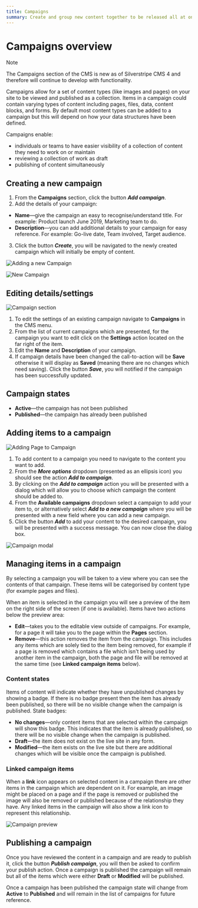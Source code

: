 ```yaml
---
title: Campaigns
summary: Create and group new content together to be released all at once.
---
```


# Campaigns overview

> [!NOTE]
> The Campaigns section of the CMS is new as of Silverstripe CMS 4 and therefore will continue to develop with functionality.

Campaigns allow for a set of content types (like images and pages) on your site to be viewed and published as a collection. Items in a campaign could contain varying types of content including pages, files, data, content blocks, and forms. By default most content types can be added to a campaign but this will depend on how your data structures have been defined.

Campaigns enable:
* individuals or teams to have easier visibility of a collection of content they need to work on or maintain
* reviewing a collection of work as draft
* publishing of content simultaneously


## Creating a new campaign

1. From the **Campaigns** section, click the button ***Add campaign***.
2. Add the details of your campaign:
* **Name**—give the campaign an easy to recognise/understand title. For example: Product launch June 2019, Marketing team to do.
* **Description**—you can add additional details to your campaign for easy reference. For example: Go-live date, Team involved, Target audience.
3. Click the button ***Create***, you will be navigated to the newly created campaign which will initially be empty of content.

![Adding a new Campaign](../_images/campaigns-section.png)

![New Campaign](../_images/new-campaign.png)


## Editing details/settings

![Campaign section](../_images/campaign-gridfield.png)

1. To edit the settings of an existing campaign navigate to **Campaigns** in the CMS menu.
2. From the list of current campaigns which are presented, for the campaign you want to edit click on the **Settings** action located on the far right of the item.
3. Edit the **Name** and **Description** of your campaign.
4. If campaign details have been changed the call-to-action will be **Save** otherwise it will display as **Saved** (meaning there are no changes which need saving). Click the button ***Save***, you will notified if the campaign has been successfully updated.

## Campaign states
 * **Active**—the campaign has not been published
 * **Published**—the campaign has already been published

## Adding items to a campaign

![Adding Page to Campaign](../_images/add-to-campaign.png)

1. To add content to a campaign you need to navigate to the content you want to add.
2. From the ***More options*** dropdown (presented as an ellipsis icon) you should see the action ***Add to campaign***.
3. By clicking on the ***Add to campaign*** action you will be presented with a dialog which will allow you to choose which campaign the content should be added to.
4. From the **Available campaigns** dropdown select a campaign to add your item to, or alternatively select ***Add to a new campaign*** where you will be presented with a new field where you can add a new campaign.
5. Click the button ***Add*** to add your content to the desired campaign, you will be presented with a success message. You can now close the dialog box.

![Campaign modal](../_images/campaign-modal.png)

## Managing items in a campaign

By selecting a campaign you will be taken to a view where you can see the contents of that campaign. These items will be categorised by content type (for example pages and files).

When an item is selected in the campaign you will see a preview of the item on the right side of the screen (if one is available). Items have two actions below the preview area:
 * **Edit**—takes you to the editable view outside of campaigns. For example, for a page it will take you to the page within the **Pages** section.
 * **Remove**—this action removes the item from the campaign. This includes any items which are solely tied to the item being removed, for example if a page is removed which contains a file which isn't being used by another item in the campaign, both the page and file will be removed at the same time (see **Linked campaign items** below).

### Content states
Items of content will indicate whether they have unpublished changes by showing a badge. If there is no badge present then the item has already been published, so there will be no visible change when the campaign is published.
 State badges:
* **No changes**—only content items that are selected within the campaign will show this badge. This indicates that the item is already published, so there will be no visible change when the campaign is published.
* **Draft**—the item does not exist on the live site in any form.
* **Modified**—the item exists on the live site but there are additional changes which will be visible once the campaign is published.

 ### Linked campaign items

When a **link** icon appears on selected content in a campaign there are other items in the campaign which are dependent on it. For example, an image might be placed on a page and if the page is removed or published the image will also be removed or published because of the relationship they have. Any linked items in the campaign will also show a link icon to represent this relationship.

![Campaign preview](../_images/preview-campaign.png)

 ## Publishing a campaign

Once you have reviewed the content in a campaign and are ready to publish it, click the button ***Publish campaign***, you will then be asked to confirm your publish action. Once a campaign is published the campaign will remain but all of the items which were either **Draft** or **Modified** will be published.

Once a campaign has been published the campaign state will change from **Active** to **Published** and will remain in the list of campaigns for future reference.
